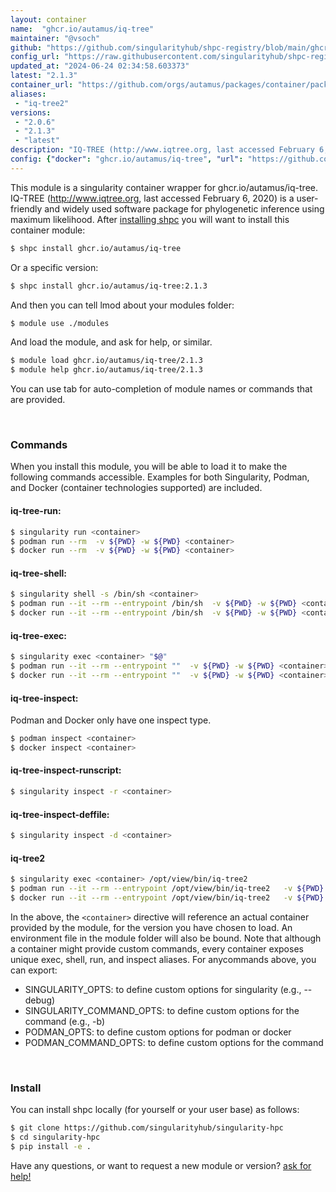 ```yaml
---
layout: container
name:  "ghcr.io/autamus/iq-tree"
maintainer: "@vsoch"
github: "https://github.com/singularityhub/shpc-registry/blob/main/ghcr.io/autamus/iq-tree/container.yaml"
config_url: "https://raw.githubusercontent.com/singularityhub/shpc-registry/main/ghcr.io/autamus/iq-tree/container.yaml"
updated_at: "2024-06-24 02:34:58.603373"
latest: "2.1.3"
container_url: "https://github.com/orgs/autamus/packages/container/package/iq-tree"
aliases:
 - "iq-tree2"
versions:
 - "2.0.6"
 - "2.1.3"
 - "latest"
description: "IQ-TREE (http://www.iqtree.org, last accessed February 6, 2020) is a user-friendly and widely used software package for phylogenetic inference using maximum likelihood."
config: {"docker": "ghcr.io/autamus/iq-tree", "url": "https://github.com/orgs/autamus/packages/container/package/iq-tree", "maintainer": "@vsoch", "description": "IQ-TREE (http://www.iqtree.org, last accessed February 6, 2020) is a user-friendly and widely used software package for phylogenetic inference using maximum likelihood.", "latest": {"2.1.3": "sha256:935757d6b8520265ee12ccc5cd941fc38d6b2466dba73ab556425e19bea76ad4"}, "tags": {"2.0.6": "sha256:3b3fa503ae69d5fbddbd6adb92462ad5bc09bdf814140001bd04baacc4feae9e", "2.1.3": "sha256:935757d6b8520265ee12ccc5cd941fc38d6b2466dba73ab556425e19bea76ad4", "latest": "sha256:935757d6b8520265ee12ccc5cd941fc38d6b2466dba73ab556425e19bea76ad4"}, "aliases": {"iq-tree2": "/opt/view/bin/iq-tree2"}}
---
```


This module is a singularity container wrapper for ghcr.io/autamus/iq-tree.
IQ-TREE (http://www.iqtree.org, last accessed February 6, 2020) is a user-friendly and widely used software package for phylogenetic inference using maximum likelihood.
After [installing shpc](#install) you will want to install this container module:


```bash
$ shpc install ghcr.io/autamus/iq-tree
```

Or a specific version:

```bash
$ shpc install ghcr.io/autamus/iq-tree:2.1.3
```

And then you can tell lmod about your modules folder:

```bash
$ module use ./modules
```

And load the module, and ask for help, or similar.

```bash
$ module load ghcr.io/autamus/iq-tree/2.1.3
$ module help ghcr.io/autamus/iq-tree/2.1.3
```

You can use tab for auto-completion of module names or commands that are provided.

<br>

### Commands

When you install this module, you will be able to load it to make the following commands accessible.
Examples for both Singularity, Podman, and Docker (container technologies supported) are included.

#### iq-tree-run:

```bash
$ singularity run <container>
$ podman run --rm  -v ${PWD} -w ${PWD} <container>
$ docker run --rm  -v ${PWD} -w ${PWD} <container>
```

#### iq-tree-shell:

```bash
$ singularity shell -s /bin/sh <container>
$ podman run --it --rm --entrypoint /bin/sh  -v ${PWD} -w ${PWD} <container>
$ docker run --it --rm --entrypoint /bin/sh  -v ${PWD} -w ${PWD} <container>
```

#### iq-tree-exec:

```bash
$ singularity exec <container> "$@"
$ podman run --it --rm --entrypoint ""  -v ${PWD} -w ${PWD} <container> "$@"
$ docker run --it --rm --entrypoint ""  -v ${PWD} -w ${PWD} <container> "$@"
```

#### iq-tree-inspect:

Podman and Docker only have one inspect type.

```bash
$ podman inspect <container>
$ docker inspect <container>
```

#### iq-tree-inspect-runscript:

```bash
$ singularity inspect -r <container>
```

#### iq-tree-inspect-deffile:

```bash
$ singularity inspect -d <container>
```


#### iq-tree2

```bash
$ singularity exec <container> /opt/view/bin/iq-tree2
$ podman run --it --rm --entrypoint /opt/view/bin/iq-tree2   -v ${PWD} -w ${PWD} <container> -c " $@"
$ docker run --it --rm --entrypoint /opt/view/bin/iq-tree2   -v ${PWD} -w ${PWD} <container> -c " $@"
```



In the above, the `<container>` directive will reference an actual container provided
by the module, for the version you have chosen to load. An environment file in the
module folder will also be bound. Note that although a container
might provide custom commands, every container exposes unique exec, shell, run, and
inspect aliases. For anycommands above, you can export:

 - SINGULARITY_OPTS: to define custom options for singularity (e.g., --debug)
 - SINGULARITY_COMMAND_OPTS: to define custom options for the command (e.g., -b)
 - PODMAN_OPTS: to define custom options for podman or docker
 - PODMAN_COMMAND_OPTS: to define custom options for the command

<br>

### Install

You can install shpc locally (for yourself or your user base) as follows:

```bash
$ git clone https://github.com/singularityhub/singularity-hpc
$ cd singularity-hpc
$ pip install -e .
```

Have any questions, or want to request a new module or version? [ask for help!](https://github.com/singularityhub/singularity-hpc/issues)